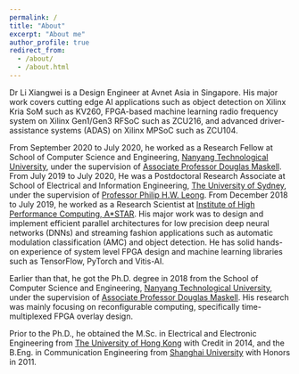 ```yaml
---
permalink: /
title: "About"
excerpt: "About me"
author_profile: true
redirect_from: 
  - /about/
  - /about.html
---
```


Dr Li Xiangwei is a Design Engineer at Avnet Asia in Singapore. His major work covers cutting edge AI applications such as object detection on Xilinx Kria SoM such as KV260, FPGA-based machine learning radio frequency system on Xilinx Gen1/Gen3 RFSoC such as ZCU216, and advanced driver-assistance systems (ADAS) on Xilinx MPSoC such as ZCU104. 

From September 2020 to July 2020, he worked as a Research Fellow at School of Computer Science and Engineering, [Nanyang Technological University](https://www.ntu.edu.sg/Pages/home.aspx), under the supervision of [Associate Professor Douglas Maskell](https://dr.ntu.edu.sg/cris/rp/rp01059). From July 2019 to July 2020, He was a Postdoctoral Research Associate at School of Electrical and Information Engineering, [The University of Sydney](https://sydney.edu.au/), under the supervision of [Professor Philip H.W. Leong](https://sydney.edu.au/engineering/people/philip.leong.php). From December 2018 to July 2019, he worked as a Research Scientist at [Institute of High Performance Computing, A*STAR](https://www.a-star.edu.sg/ihpc). His major work was to design and implement efficient parallel architectures for low precision deep neural networks (DNNs) and streaming fashion applications such as automatic modulation classification (AMC) and object detection. He has solid hands-on experience of system level FPGA design and machine learning libraries such as TensorFlow, PyTorch and Vitis-AI. 

Earlier than that, he got the Ph.D. degree in 2018 from the School of Computer Science and Engineering, [Nanyang Technological University](https://www.ntu.edu.sg/Pages/home.aspx), under the supervision of [Associate Professor Douglas Maskell](https://dr.ntu.edu.sg/cris/rp/rp01059). His research was mainly focusing on reconfigurable computing, specifically time-multiplexed FPGA overlay design. 

Prior to the Ph.D., he obtained the M.Sc. in Electrical and Electronic Engineering from [The University of Hong Kong](https://www.hku.hk/) with Credit in 2014, and the B.Eng. in Communication Engineering from [Shanghai University](https://www.shu.edu.cn/) with Honors in 2011. 
